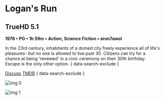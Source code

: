 # Logan's Run

## TrueHD 5.1

**1976 • PG • 1h 59m • Action, Science Fiction • aron7awol**

In the 23rd century, inhabitants of a domed city freely experience all of life's pleasures- but no one is allowed to live past 30. Citizens can try for a chance at being 'renewed' in a civic ceremony on their 30th birthday. Escape is the only other option.
{ data-search-exclude }

[Discuss](https://www.avsforum.com/threads/bass-eq-for-filtered-movies.2995212/post-59347132)  [TMDB](https://www.themoviedb.org/movie/10803)
{ data-search-exclude }

![img 0](https://i.imgur.com/rKoOgsh.jpg)

![img 1](https://i.imgur.com/FoilmKE.png)

